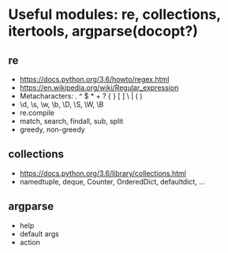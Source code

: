 # Useful modules: re, collections, itertools, argparse(docopt?)

## re
* https://docs.python.org/3.6/howto/regex.html
* https://en.wikipedia.org/wiki/Regular_expression
* Metacharacters: . ^ $ * + ? { } [ ] \ | ( )
* \d, \s, \w, \b, \D, \S, \W, \B
* re.compile
* match, search, findall, sub, split
* greedy, non-greedy

## collections
* https://docs.python.org/3.6/library/collections.html
* namedtuple, deque, Counter, OrderedDict, defaultdict, ...

## argparse
* help
* default args
* action
